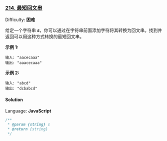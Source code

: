 ### [214\. 最短回文串](https://leetcode-cn.com/problems/shortest-palindrome/)

Difficulty: **困难**


给定一个字符串 _**s**_，你可以通过在字符串前面添加字符将其转换为回文串。找到并返回可以用这种方式转换的最短回文串。

**示例 1:**

```
输入: "aacecaaa"
输出: "aaacecaaa"
```

**示例 2:**

```
输入: "abcd"
输出: "dcbabcd"
```


#### Solution

Language: **JavaScript**

```javascript
​/**
 * @param {string} s
 * @return {string}
 */
```

